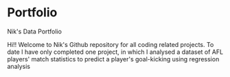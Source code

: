 # Portfolio
Nik's Data Portfolio

Hi!! Welcome to Nik's Github repository for all coding related projects. 
To date I have only completed one project, in which I analysed a dataset
of AFL players' match statistics to predict a player's goal-kicking using
regression analysis
